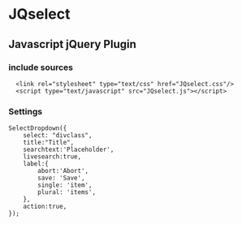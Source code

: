 # JQselect

## Javascript jQuery Plugin


### include sources

````
  <link rel="stylesheet" type="text/css" href="JQselect.css"/>
  <script type="text/javascript" src="JQselect.js"></script>
````
### Settings
```
SelectDropdown({
    select: "divclass",
    title:"Title",
    searchtext:'Placeholder',
    livesearch:true,
    label:{
        abort:'Abort',
        save: 'Save',
        single: 'item',
        plural: 'items',
    },
    action:true,
});
```
